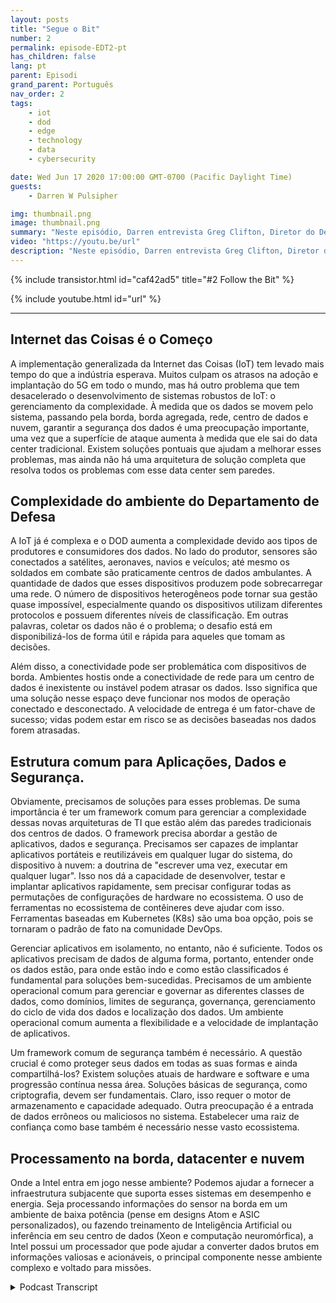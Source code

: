 ```yaml
---
layout: posts
title: "Segue o Bit"
number: 2
permalink: episode-EDT2-pt
has_children: false
lang: pt
parent: Episodi
grand_parent: Português
nav_order: 2
tags:
    - iot
    - dod
    - edge
    - technology
    - data
    - cybersecurity

date: Wed Jun 17 2020 17:00:00 GMT-0700 (Pacific Daylight Time)
guests:
    - Darren W Pulsipher

img: thumbnail.png
image: thumbnail.png
summary: "Neste episódio, Darren entrevista Greg Clifton, Diretor do Departamento de Defesa (DOD) e Inteligência da Intel Corp. Eles discutem os desafios do gerenciamento de dados em um sistema complexo que abrange várias nuvens, centros de dados corporativos, centros de dados regionais e margem tática. Ouça Darren e Greg seguindo um pouco de dados desde a sua coleta e jornada por esse ecossistema até a produção de informações acionáveis para analistas e combatentes. Ouça Darren e Greg discutindo alguns dos obstáculos nesse ambiente amplo e circular e soluções para ajudar a fornecer informações acionáveis para os analistas e de volta aos combatentes."
video: "https://youtu.be/url"
description: "Neste episódio, Darren entrevista Greg Clifton, Diretor do Departamento de Defesa (DOD) e Inteligência da Intel Corp. Eles discutem os desafios do gerenciamento de dados em um sistema complexo que abrange várias nuvens, centros de dados corporativos, centros de dados regionais e margem tática. Ouça Darren e Greg seguindo um pouco de dados desde a sua coleta e jornada por esse ecossistema até a produção de informações acionáveis para analistas e combatentes. Ouça Darren e Greg discutindo alguns dos obstáculos nesse ambiente amplo e circular e soluções para ajudar a fornecer informações acionáveis para os analistas e de volta aos combatentes."
---
```


<div>
{% include transistor.html id="caf42ad5" title="#2 Follow the Bit" %}

{% include youtube.html id="url" %}
</div>

---

## Internet das Coisas é o Começo

A implementação generalizada da Internet das Coisas (IoT) tem levado mais tempo do que a indústria esperava. Muitos culpam os atrasos na adoção e implantação do 5G em todo o mundo, mas há outro problema que tem desacelerado o desenvolvimento de sistemas robustos de IoT: o gerenciamento da complexidade. À medida que os dados se movem pelo sistema, passando pela borda, borda agregada, rede, centro de dados e nuvem, garantir a segurança dos dados é uma preocupação importante, uma vez que a superfície de ataque aumenta à medida que ele sai do data center tradicional. Existem soluções pontuais que ajudam a melhorar esses problemas, mas ainda não há uma arquitetura de solução completa que resolva todos os problemas com esse data center sem paredes.

## Complexidade do ambiente do Departamento de Defesa

A IoT já é complexa e o DOD aumenta a complexidade devido aos tipos de produtores e consumidores dos dados. No lado do produtor, sensores são conectados a satélites, aeronaves, navios e veículos; até mesmo os soldados em combate são praticamente centros de dados ambulantes. A quantidade de dados que esses dispositivos produzem pode sobrecarregar uma rede. O número de dispositivos heterogêneos pode tornar sua gestão quase impossível, especialmente quando os dispositivos utilizam diferentes protocolos e possuem diferentes níveis de classificação. Em outras palavras, coletar os dados não é o problema; o desafio está em disponibilizá-los de forma útil e rápida para aqueles que tomam as decisões.

Além disso, a conectividade pode ser problemática com dispositivos de borda. Ambientes hostis onde a conectividade de rede para um centro de dados é inexistente ou instável podem atrasar os dados. Isso significa que uma solução nesse espaço deve funcionar nos modos de operação conectado e desconectado. A velocidade de entrega é um fator-chave de sucesso; vidas podem estar em risco se as decisões baseadas nos dados forem atrasadas.

## Estrutura comum para Aplicações, Dados e Segurança.

Obviamente, precisamos de soluções para esses problemas. De suma importância é ter um framework comum para gerenciar a complexidade dessas novas arquiteturas de TI que estão além das paredes tradicionais dos centros de dados. O framework precisa abordar a gestão de aplicativos, dados e segurança. Precisamos ser capazes de implantar aplicativos portáteis e reutilizáveis ​​em qualquer lugar do sistema, do dispositivo à nuvem: a doutrina de "escrever uma vez, executar em qualquer lugar". Isso nos dá a capacidade de desenvolver, testar e implantar aplicativos rapidamente, sem precisar configurar todas as permutações de configurações de hardware no ecossistema. O uso de ferramentas no ecossistema de contêineres deve ajudar com isso. Ferramentas baseadas em Kubernetes (K8s) são uma boa opção, pois se tornaram o padrão de fato na comunidade DevOps.

Gerenciar aplicativos em isolamento, no entanto, não é suficiente. Todos os aplicativos precisam de dados de alguma forma, portanto, entender onde os dados estão, para onde estão indo e como estão classificados é fundamental para soluções bem-sucedidas. Precisamos de um ambiente operacional comum para gerenciar e governar as diferentes classes de dados, como domínios, limites de segurança, governança, gerenciamento do ciclo de vida dos dados e localização dos dados. Um ambiente operacional comum aumenta a flexibilidade e a velocidade de implantação de aplicativos.

Um framework comum de segurança também é necessário. A questão crucial é como proteger seus dados em todas as suas formas e ainda compartilhá-los? Existem soluções atuais de hardware e software e uma progressão contínua nessa área. Soluções básicas de segurança, como criptografia, devem ser fundamentais. Claro, isso requer o motor de armazenamento e capacidade adequado. Outra preocupação é a entrada de dados errôneos ou maliciosos no sistema. Estabelecer uma raiz de confiança como base também é necessário nesse vasto ecossistema.

## Processamento na borda, datacenter e nuvem

Onde a Intel entra em jogo nesse ambiente? Podemos ajudar a fornecer a infraestrutura subjacente que suporta esses sistemas em desempenho e energia. Seja processando informações do sensor na borda em um ambiente de baixa potência (pense em designs Atom e ASIC personalizados), ou fazendo treinamento de Inteligência Artificial ou inferência em seu centro de dados (Xeon e computação neuromórfica), a Intel possui um processador que pode ajudar a converter dados brutos em informações valiosas e acionáveis, o principal componente nesse ambiente complexo e voltado para missões.



<details>
<summary> Podcast Transcript </summary>

<p></p>

</details>
